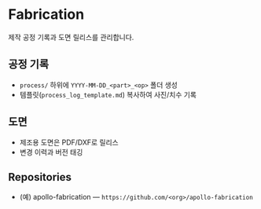 # Fabrication

제작 공정 기록과 도면 릴리스를 관리합니다.

## 공정 기록
- `process/` 하위에 `YYYY-MM-DD_<part>_<op>` 폴더 생성
- 템플릿(`process_log_template.md`) 복사하여 사진/치수 기록

## 도면
- 제조용 도면은 PDF/DXF로 릴리스
- 변경 이력과 버전 태깅

## Repositories
- (예) apollo-fabrication — `https://github.com/<org>/apollo-fabrication`
